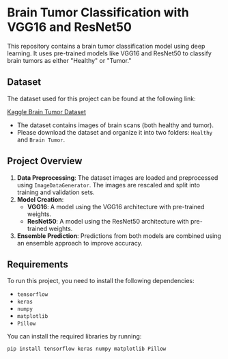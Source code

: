 # Brain Tumor Classification with VGG16 and ResNet50

This repository contains a brain tumor classification model using deep learning. It uses pre-trained models like VGG16 and ResNet50 to classify brain tumors as either "Healthy" or "Tumor."

## Dataset

The dataset used for this project can be found at the following link:

[Kaggle Brain Tumor Dataset](https://www.kaggle.com/code/boneacrabonjac/brain-tumor-classification-with-simple-cnn)

- The dataset contains images of brain scans (both healthy and tumor).
- Please download the dataset and organize it into two folders: `Healthy` and `Brain Tumor`.

## Project Overview

1. **Data Preprocessing**: The dataset images are loaded and preprocessed using `ImageDataGenerator`. The images are rescaled and split into training and validation sets.
2. **Model Creation**:
   - **VGG16**: A model using the VGG16 architecture with pre-trained weights.
   - **ResNet50**: A model using the ResNet50 architecture with pre-trained weights.
3. **Ensemble Prediction**: Predictions from both models are combined using an ensemble approach to improve accuracy.

## Requirements

To run this project, you need to install the following dependencies:

- `tensorflow`
- `keras`
- `numpy`
- `matplotlib`
- `Pillow`

You can install the required libraries by running:

```bash
pip install tensorflow keras numpy matplotlib Pillow
